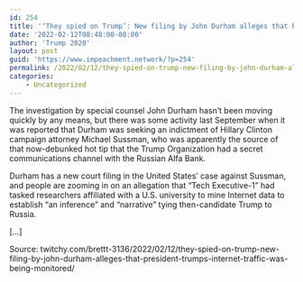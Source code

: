```yaml
---
id: 254
title: '‘They spied on Trump’: New filing by John Durham alleges that President Trump’s internet traffic was being monitored'
date: '2022-02-12T08:48:00-08:00'
author: 'Trump 2020'
layout: post
guid: 'https://www.impeachment.network/?p=254'
permalink: /2022/02/12/they-spied-on-trump-new-filing-by-john-durham-alleges-that-president-trumps-internet-traffic-was-being-monitored/
categories:
    - Uncategorized
---
```


The investigation by special counsel John Durham hasn’t been moving quickly by any means, but there was some activity last September when it was reported that Durham was seeking an indictment of Hillary Clinton campaign attorney Michael Sussman, who was apparently the source of that now-debunked hot tip that the Trump Organization had a secret communications channel with the Russian Alfa Bank.

Durham has a new court filing in the United States’ case against Sussman, and people are zooming in on an allegation that “Tech Executive-1” had tasked researchers affiliated with a U.S. university to mine Internet data to establish “an inference” and “narrative” tying then-candidate Trump to Russia.

\[…\]

Source: twitchy.com/brettt-3136/2022/02/12/they-spied-on-trump-new-filing-by-john-durham-alleges-that-president-trumps-internet-traffic-was-being-monitored/